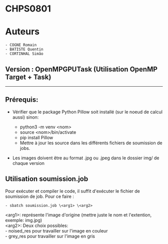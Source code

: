 # CHPS0801
# Auteurs
    - COGNE Romain
    - BATISTE Quentin
    - CORTINHAL Simão
## Version : OpenMPGPUTask (Utilisation OpenMP Target + Task)
---
## Prérequis:
- Vérifier que le package Python Pillow soit installé (sur le noeud de calcul aussi) sinon:
    - python3 -m venv \<nom>
    - source \<nom>/bin/activate
    - pip install Pillow
    - Mettre à jour les source dans les différents fichiers de soumission de jobs.

- Les images doivent être au format .jpg ou .jpeg dans le dossier img/ de chaque version



## Utilisation soumission.job

Pour exécuter et compiler le code, il suffit d'exécuter le fichier de soumission de job.
Pour ce faire :

    - sbatch soumission.job \<arg1> \<arg2>

\<arg1>: représente l'image d'origine (mettre juste le nom et l'extention, exemple: img.jpg) <br>
\<arg2>: Deux choix possibles: <br>
    - noised_res pour travailler sur l'image en couleur <br>
    - grey_res pour travailler sur l'image en gris